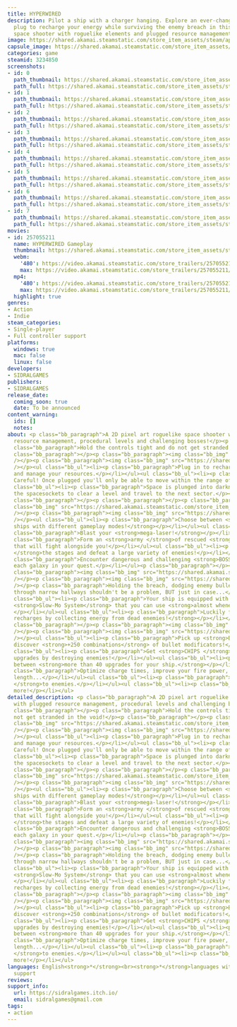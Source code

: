 ```yaml
---
title: HYPERWIRED
description: Pilot a ship with a charger hanging. Explore an ever-changing space an
  plug to recharge your energy while surviving the enemy breach in this cable-like
  space shooter with roguelike elements and plugged resource management.
image: https://shared.akamai.steamstatic.com/store_item_assets/steam/apps/3234850/header.jpg?t=1732220416
capsule_image: https://shared.akamai.steamstatic.com/store_item_assets/steam/apps/3234850/b29697b68d7471f87f936753d841cacb1b34fa71/capsule_231x87.jpg?t=1732220416
categories: game
steamid: 3234850
screenshots:
- id: 0
  path_thumbnail: https://shared.akamai.steamstatic.com/store_item_assets/steam/apps/3234850/ss_b9d25d8999014a271db9decc5d1d169d60cc9aaa.600x338.jpg?t=1732220416
  path_full: https://shared.akamai.steamstatic.com/store_item_assets/steam/apps/3234850/ss_b9d25d8999014a271db9decc5d1d169d60cc9aaa.1920x1080.jpg?t=1732220416
- id: 1
  path_thumbnail: https://shared.akamai.steamstatic.com/store_item_assets/steam/apps/3234850/ss_67c7e71c7b17492cff52171b5cb874fa303fcc92.600x338.jpg?t=1732220416
  path_full: https://shared.akamai.steamstatic.com/store_item_assets/steam/apps/3234850/ss_67c7e71c7b17492cff52171b5cb874fa303fcc92.1920x1080.jpg?t=1732220416
- id: 2
  path_thumbnail: https://shared.akamai.steamstatic.com/store_item_assets/steam/apps/3234850/ss_604b748a27899101962ad0161f1c58a82a75cd37.600x338.jpg?t=1732220416
  path_full: https://shared.akamai.steamstatic.com/store_item_assets/steam/apps/3234850/ss_604b748a27899101962ad0161f1c58a82a75cd37.1920x1080.jpg?t=1732220416
- id: 3
  path_thumbnail: https://shared.akamai.steamstatic.com/store_item_assets/steam/apps/3234850/ss_31f0be73a4bfe247a613360b044ebcaaa3d94651.600x338.jpg?t=1732220416
  path_full: https://shared.akamai.steamstatic.com/store_item_assets/steam/apps/3234850/ss_31f0be73a4bfe247a613360b044ebcaaa3d94651.1920x1080.jpg?t=1732220416
- id: 4
  path_thumbnail: https://shared.akamai.steamstatic.com/store_item_assets/steam/apps/3234850/ss_547fcff72f9f24120f50c24b7811e99f0e8f5510.600x338.jpg?t=1732220416
  path_full: https://shared.akamai.steamstatic.com/store_item_assets/steam/apps/3234850/ss_547fcff72f9f24120f50c24b7811e99f0e8f5510.1920x1080.jpg?t=1732220416
- id: 5
  path_thumbnail: https://shared.akamai.steamstatic.com/store_item_assets/steam/apps/3234850/ss_d647bc2f3733308187691b18629a446cf494b9af.600x338.jpg?t=1732220416
  path_full: https://shared.akamai.steamstatic.com/store_item_assets/steam/apps/3234850/ss_d647bc2f3733308187691b18629a446cf494b9af.1920x1080.jpg?t=1732220416
- id: 6
  path_thumbnail: https://shared.akamai.steamstatic.com/store_item_assets/steam/apps/3234850/ss_f28384799b05126b69814a28a36b6577a64e180a.600x338.jpg?t=1732220416
  path_full: https://shared.akamai.steamstatic.com/store_item_assets/steam/apps/3234850/ss_f28384799b05126b69814a28a36b6577a64e180a.1920x1080.jpg?t=1732220416
- id: 7
  path_thumbnail: https://shared.akamai.steamstatic.com/store_item_assets/steam/apps/3234850/ss_1263d9e36abfb5c4e9a12b17099bfb21d667efee.600x338.jpg?t=1732220416
  path_full: https://shared.akamai.steamstatic.com/store_item_assets/steam/apps/3234850/ss_1263d9e36abfb5c4e9a12b17099bfb21d667efee.1920x1080.jpg?t=1732220416
movies:
- id: 257055211
  name: HYPERWIRED Gameplay
  thumbnail: https://shared.akamai.steamstatic.com/store_item_assets/steam/apps/257055211/movie.293x165.jpg?t=1727507824
  webm:
    '480': https://video.akamai.steamstatic.com/store_trailers/257055211/movie480_vp9.webm?t=1727507824
    max: https://video.akamai.steamstatic.com/store_trailers/257055211/movie_max_vp9.webm?t=1727507824
  mp4:
    '480': https://video.akamai.steamstatic.com/store_trailers/257055211/movie480.mp4?t=1727507824
    max: https://video.akamai.steamstatic.com/store_trailers/257055211/movie_max.mp4?t=1727507824
  highlight: true
genres:
- Action
- Indie
steam_categories:
- Single-player
- Full controller support
platforms:
  windows: true
  mac: false
  linux: false
developers:
- SIDRALGAMES
publishers:
- SIDRALGAMES
release_date:
  coming_soon: true
  date: To be announced
content_warning:
  ids: []
  notes:
about: <p class="bb_paragraph">A 2D pixel art roguelike space shooter with plugged
  resource management, procedural levels and challenging bosses!</p><p class="bb_paragraph"></p><p
  class="bb_paragraph">Hold the controls tight and do not get stranded in the void!</p><p
  class="bb_paragraph"></p><p class="bb_paragraph"><img class="bb_img" src="https://shared.akamai.steamstatic.com/store_item_assets/steam/apps/3234850/extras/PLGNSHOOT.png?t=1732220416"
  /></p><p class="bb_paragraph"><img class="bb_img" src="https://shared.akamai.steamstatic.com/store_item_assets/steam/apps/3234850/extras/Nuevo_ENCHUFARSE_1.gif?t=1732220416"
  /></p><ul class="bb_ul"><li><p class="bb_paragraph">Plug in to recharge your energy
  and manage your resources.</p></li></ul><ul class="bb_ul"><li><p class="bb_paragraph">Be
  Careful! Once plugged you'll only be able to move within the range of your cable!</p></li></ul><ul
  class="bb_ul"><li><p class="bb_paragraph">Space is plunged into darkness, activate
  the spacesockets to clear a level and travel to the next sector.</p></li></ul><p
  class="bb_paragraph"></p><p class="bb_paragraph"></p><p class="bb_paragraph"><img
  class="bb_img" src="https://shared.akamai.steamstatic.com/store_item_assets/steam/apps/3234850/extras/FIGHT.png?t=1732220416"
  /></p><p class="bb_paragraph"><img class="bb_img" src="https://shared.akamai.steamstatic.com/store_item_assets/steam/apps/3234850/extras/Gusanene_3.gif?t=1732220416"
  /></p><ul class="bb_ul"><li><p class="bb_paragraph">Choose between <strong>7 different
  ships with different gameplay modes!</strong></p></li></ul><ul class="bb_ul"><li><p
  class="bb_paragraph">Blast your <strong>mega-laser!</strong></p></li></ul><ul class="bb_ul"><li><p
  class="bb_paragraph">Form an <strong>army </strong>of rescued <strong>stranded ships</strong>
  that will fight alongside you!</p></li></ul><ul class="bb_ul"><li><p class="bb_paragraph"><strong>Destroy
  </strong>the stages and defeat a large variety of enemies!</p></li></ul><ul class="bb_ul"><li><p
  class="bb_paragraph">Encounter dangerous and challenging <strong>BOSSES </strong>after
  each galaxy in your quest.</p></li></ul><p class="bb_paragraph"></p><p class="bb_paragraph"></p><p
  class="bb_paragraph"><img class="bb_img" src="https://shared.akamai.steamstatic.com/store_item_assets/steam/apps/3234850/extras/SLOWDOWN.png?t=1732220416"
  /></p><p class="bb_paragraph"><img class="bb_img" src="https://shared.akamai.steamstatic.com/store_item_assets/steam/apps/3234850/extras/SLOWMO_NAVE_VERDE.gif?t=1732220416"
  /></p><p class="bb_paragraph">Holding the breach, dodging enemy bullets, and piloting
  through narrow hallways shouldn't be a problem, BUT just in case...</p><p class="bb_paragraph"></p><ul
  class="bb_ul"><li><p class="bb_paragraph">Your ship is equipped with a futuristic
  <strong>Slow-Mo System</strong> that you can use <strong>almost whenever you want!</strong>
  </p></li></ul><ul class="bb_ul"><li><p class="bb_paragraph">Luckily for you, it<strong>
  recharges by collecting energy from dead enemies!</strong></p></li></ul><p class="bb_paragraph"></p><p
  class="bb_paragraph"></p><p class="bb_paragraph"><img class="bb_img" src="https://shared.akamai.steamstatic.com/store_item_assets/steam/apps/3234850/extras/UPGRADE.png?t=1732220416"
  /></p><p class="bb_paragraph"><img class="bb_img" src="https://shared.akamai.steamstatic.com/store_item_assets/steam/apps/3234850/extras/PILAS3.gif?t=1732220416"
  /></p><ul class="bb_ul"><li><p class="bb_paragraph">Pick up <strong>BATTERIES </strong>and
  discover <strong>+250 combinations</strong> of bullet modificators!</p></li></ul><ul
  class="bb_ul"><li><p class="bb_paragraph">Get <strong>CHIPS </strong>of temporary
  upgrades by destroying enemies!</p></li></ul><ul class="bb_ul"><li><p class="bb_paragraph">Choose
  between <strong>more than 40 upgrades for your ship.</strong></p></li></ul><ul class="bb_ul"><li><p
  class="bb_paragraph">Optimize charge times, improve your fire power, get more cable
  length...</p></li></ul><ul class="bb_ul"><li><p class="bb_paragraph">Become <strong>invisible
  </strong>to enemies.</p></li></ul><ul class="bb_ul"><li><p class="bb_paragraph">And
  more!</p></li></ul>
detailed_description: <p class="bb_paragraph">A 2D pixel art roguelike space shooter
  with plugged resource management, procedural levels and challenging bosses!</p><p
  class="bb_paragraph"></p><p class="bb_paragraph">Hold the controls tight and do
  not get stranded in the void!</p><p class="bb_paragraph"></p><p class="bb_paragraph"><img
  class="bb_img" src="https://shared.akamai.steamstatic.com/store_item_assets/steam/apps/3234850/extras/PLGNSHOOT.png?t=1732220416"
  /></p><p class="bb_paragraph"><img class="bb_img" src="https://shared.akamai.steamstatic.com/store_item_assets/steam/apps/3234850/extras/Nuevo_ENCHUFARSE_1.gif?t=1732220416"
  /></p><ul class="bb_ul"><li><p class="bb_paragraph">Plug in to recharge your energy
  and manage your resources.</p></li></ul><ul class="bb_ul"><li><p class="bb_paragraph">Be
  Careful! Once plugged you'll only be able to move within the range of your cable!</p></li></ul><ul
  class="bb_ul"><li><p class="bb_paragraph">Space is plunged into darkness, activate
  the spacesockets to clear a level and travel to the next sector.</p></li></ul><p
  class="bb_paragraph"></p><p class="bb_paragraph"></p><p class="bb_paragraph"><img
  class="bb_img" src="https://shared.akamai.steamstatic.com/store_item_assets/steam/apps/3234850/extras/FIGHT.png?t=1732220416"
  /></p><p class="bb_paragraph"><img class="bb_img" src="https://shared.akamai.steamstatic.com/store_item_assets/steam/apps/3234850/extras/Gusanene_3.gif?t=1732220416"
  /></p><ul class="bb_ul"><li><p class="bb_paragraph">Choose between <strong>7 different
  ships with different gameplay modes!</strong></p></li></ul><ul class="bb_ul"><li><p
  class="bb_paragraph">Blast your <strong>mega-laser!</strong></p></li></ul><ul class="bb_ul"><li><p
  class="bb_paragraph">Form an <strong>army </strong>of rescued <strong>stranded ships</strong>
  that will fight alongside you!</p></li></ul><ul class="bb_ul"><li><p class="bb_paragraph"><strong>Destroy
  </strong>the stages and defeat a large variety of enemies!</p></li></ul><ul class="bb_ul"><li><p
  class="bb_paragraph">Encounter dangerous and challenging <strong>BOSSES </strong>after
  each galaxy in your quest.</p></li></ul><p class="bb_paragraph"></p><p class="bb_paragraph"></p><p
  class="bb_paragraph"><img class="bb_img" src="https://shared.akamai.steamstatic.com/store_item_assets/steam/apps/3234850/extras/SLOWDOWN.png?t=1732220416"
  /></p><p class="bb_paragraph"><img class="bb_img" src="https://shared.akamai.steamstatic.com/store_item_assets/steam/apps/3234850/extras/SLOWMO_NAVE_VERDE.gif?t=1732220416"
  /></p><p class="bb_paragraph">Holding the breach, dodging enemy bullets, and piloting
  through narrow hallways shouldn't be a problem, BUT just in case...</p><p class="bb_paragraph"></p><ul
  class="bb_ul"><li><p class="bb_paragraph">Your ship is equipped with a futuristic
  <strong>Slow-Mo System</strong> that you can use <strong>almost whenever you want!</strong>
  </p></li></ul><ul class="bb_ul"><li><p class="bb_paragraph">Luckily for you, it<strong>
  recharges by collecting energy from dead enemies!</strong></p></li></ul><p class="bb_paragraph"></p><p
  class="bb_paragraph"></p><p class="bb_paragraph"><img class="bb_img" src="https://shared.akamai.steamstatic.com/store_item_assets/steam/apps/3234850/extras/UPGRADE.png?t=1732220416"
  /></p><p class="bb_paragraph"><img class="bb_img" src="https://shared.akamai.steamstatic.com/store_item_assets/steam/apps/3234850/extras/PILAS3.gif?t=1732220416"
  /></p><ul class="bb_ul"><li><p class="bb_paragraph">Pick up <strong>BATTERIES </strong>and
  discover <strong>+250 combinations</strong> of bullet modificators!</p></li></ul><ul
  class="bb_ul"><li><p class="bb_paragraph">Get <strong>CHIPS </strong>of temporary
  upgrades by destroying enemies!</p></li></ul><ul class="bb_ul"><li><p class="bb_paragraph">Choose
  between <strong>more than 40 upgrades for your ship.</strong></p></li></ul><ul class="bb_ul"><li><p
  class="bb_paragraph">Optimize charge times, improve your fire power, get more cable
  length...</p></li></ul><ul class="bb_ul"><li><p class="bb_paragraph">Become <strong>invisible
  </strong>to enemies.</p></li></ul><ul class="bb_ul"><li><p class="bb_paragraph">And
  more!</p></li></ul>
languages: English<strong>*</strong><br><strong>*</strong>languages with full audio
  support
reviews:
support_info:
  url: https://sidralgames.itch.io/
  email: sidralgames@gmail.com
tags:
- action
---
```


